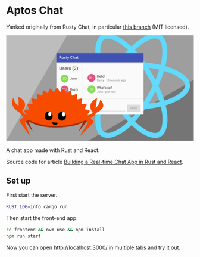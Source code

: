 # Aptos Chat

Yanked originally from Rusty Chat, in particular [this branch](https://github.com/getong/rusty-chat/tree/use-tokio-stream) (MIT licensed).

<p align="center">
  <img src="./cover.jpg"/>
</p>

A chat app made with Rust and React.

Source code for article [Building a Real-time Chat App in Rust and React](https://outcrawl.com/rust-react-realtime-chat).

## Set up

First start the server.

```bash
RUST_LOG=info cargo run
```

Then start the front-end app.

```bash
cd frontend && nvm use && npm install
npm run start
```

Now you can open <http://localhost:3000/> in multiple tabs and try it out.

